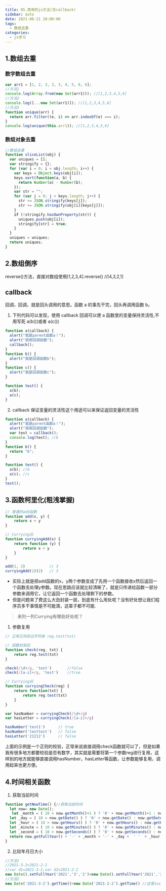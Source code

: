```yaml
---
title: 05.常用的js方法(含callback)
sidebar: auto
date: 2021-06-21 10:00:00
tags:
  - 数组去重
categories:
  - js学习
---
```


<!-- more -->

## 1.数组去重

### 数字数组去重

```js
var arr1 = [1, 2, 3, 3, 3, 4, 5, 6, 6];
//方法1
console.log(Array.from(new Set(arr1))); //[1,2,3,4,5,6]
//方法2
console.log([...new Set(arr1)]); //[1,2,3,4,5,6]
//方法3
function unique(arr) {
  return arr.filter((e, i) => arr.indexOf(e) === i);
}
console.log(unique(this.arr1)); //[1,2,3,4,5,6]
```

### 数组对象去重

```js
//数组去重
function sliceList(obj) {
  var uniques = [];
  var stringify = {};
  for (var i = 0; i < obj.length; i++) {
    var keys = Object.keys(obj[i]);
    keys.sort(function(a, b) {
      return Number(a) - Number(b);
    });
    var str = "";
    for (var j = 0; j < keys.length; j++) {
      str += JSON.stringify(keys[j]);
      str += JSON.stringify(obj[i][keys[j]]);
    }
    if (!stringify.hasOwnProperty(str)) {
      uniques.push(obj[i]);
      stringify[str] = true;
    }
  }
  uniques = uniques;
  return uniques;
}
```

## 2.数组倒序

reverse()方法，直接对数组使用[1,2,3,4].reverse() //[4,3,2,1]

## callback

回调，回调，就是回头调用的意思。函数 a 的事先干完，回头再调用函数 b。

1. 下列代码可以发现，使用 callback 回调可以使 a 函数里的变量保持灵活性,不用写死 a(b())或者 a(c())

```js
function a(callback) {
  alert("我是parent函数a！");
  alert("调用回调函数");
  callback();
}
function b() {
  alert("我是回调函数b");
}
function c() {
  alert("我是回调函数c");
}

function test() {
  a(b);
  a(c);
}
```

2. callback 保证变量的灵活性这个用途可以来保证返回变量的灵活性

```js
function a(callback) {
  alert("我是parent函数a！");
  alert("调用回调函数");
  var test = callback();
  console.log(test); //b
}
function b() {
  return "b";
}

function test() {
  a(b); //b
  a(c); //c
}
test();
```

## 3.函数柯里化(粗浅掌握)
```js
// 普通的add函数
function add(x, y) {
    return x + y
}

// Currying后
function curryingAdd(x) {
    return function (y) {
        return x + y
    }
}

add(1, 2)           // 3
curryingAdd(1)(2)   // 3
```
- 实际上就是把add函数的x，y两个参数变成了先用一个函数接收x然后返回一个函数去处理y参数。现在思路应该就比较清晰了，就是只传递给函数一部分参数来调用它，让它返回一个函数去处理剩下的参数。
- 但是问题来了费这么大劲封装一层，到底有什么用处呢？没有好处想让我们程序员多干事情是不可能滴，这辈子都不可能.

> 来列一列Currying有哪些好处呢？
1. 参数复用
```js
// 正常正则验证字符串 reg.test(txt)

// 函数封装后
function check(reg, txt) {
    return reg.test(txt)
}

check(/\d+/g, 'test')       //false
check(/[a-z]+/g, 'test')    //true

// Currying后
function curryingCheck(reg) {
    return function(txt) {
        return reg.test(txt)
    }
}

var hasNumber = curryingCheck(/\d+/g)
var hasLetter = curryingCheck(/[a-z]+/g)

hasNumber('test1')      // true
hasNumber('testtest')   // false
hasLetter('21212')      // false
```
上面的示例是一个正则的校验，正常来说直接调用check函数就可以了，但是如果我有很多地方都要校验是否有数字，其实就是需要将第一个参数reg进行复用，这样别的地方就能够直接调用hasNumber，hasLetter等函数，让参数能够复用，调用起来也更方便。


## 4.时间相关函数
1. 获取当前时间
```js
function getNowTime() {//获取当前时间
  let now= new Date();
   let _month = ( 10 > now.getMonth()+1 ) ? '0' + now.getMonth()+1 : now.getMonth()+1;
  let _day = ( 10 > now.getDate() ) ? '0' + now.getDate() : now.getDate();
  let _hour = ( 10 > now.getHours() ) ? '0' + now.getHours() : now.getHours();
  let _minute = ( 10 > now.getMinutes() ) ? '0' + now.getMinutes() : now.getMinutes();
  let _second = ( 10 > now.getSeconds() ) ? '0' + now.getSeconds() : now.getSeconds();
  return now.getFullYear() + '-' + _month + '-' + _day +  ' '  + _hour + ':' + _minute + ':' + _second;
}
```

2. 比较年月日大小 
```js
//方法1
//2021-3-2>2021-2-2
//var d1=2021-3-2,var d2=2021-2-2
new Date().setFullYear('2021','3','2')>new Date().setFullYear('2021','2','2')
//方法2
new Date('2021-3-2').getTime()>new Date('2021-2-2').getTime() //这里ios系统的小程序不行
```